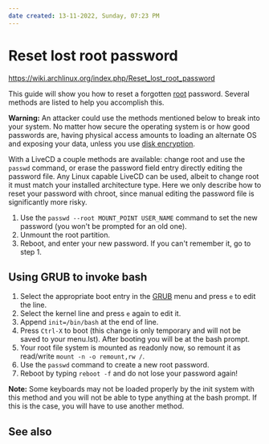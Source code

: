 ```yaml
---
date created: 13-11-2022, Sunday, 07:23 PM
---
```


# Reset lost root password

<https://wiki.archlinux.org/index.php/Reset_lost_root_password>

This guide will show you how to reset a forgotten [root](https://wiki.archlinux.org/index.php/Root_user) password. Several methods are listed to help you accomplish this.

**Warning:** An attacker could use the methods mentioned below to break into your system. No matter how secure the operating system is or how good passwords are, having physical access amounts to loading an alternate OS and exposing your data, unless you use [disk encryption](https://wiki.archlinux.org/index.php/Disk_encryption).

With a LiveCD a couple methods are available: change root and use the `passwd` command, or erase the password field entry directly editing the password file. Any Linux capable LiveCD can be used, albeit to change root it must match your installed architecture type. Here we only describe how to reset your password with chroot, since manual editing the password file is significantly more risky.

1. Use the `passwd --root MOUNT_POINT USER_NAME` command to set the new password (you won't be prompted for an old one).
2. Unmount the root partition.
3. Reboot, and enter your new password. If you can't remember it, go to step 1.

## Using GRUB to invoke bash

1. Select the appropriate boot entry in the [GRUB](https://wiki.archlinux.org/index.php/GRUB) menu and press `e` to edit the line.
2. Select the kernel line and press `e` again to edit it.
3. Append `init=/bin/bash` at the end of line.
4. Press `Ctrl-X` to boot (this change is only temporary and will not be saved to your menu.lst). After booting you will be at the bash prompt.
5. Your root file system is mounted as readonly now, so remount it as read/write `mount -n -o remount,rw /`.
6. Use the `passwd` command to create a new root password.
7. Reboot by typing `reboot -f` and do not lose your password again!

**Note:** Some keyboards may not be loaded properly by the init system with this method and you will not be able to type anything at the bash prompt. If this is the case, you will have to use another method.

## See also
